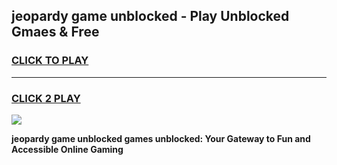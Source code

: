 
## jeopardy game unblocked - Play Unblocked Gmaes & Free
<h3>
<a href="https://premium.freeplayer.one?title=jeopardy_game_unblocked&ref=19F">CLICK TO PLAY</a></h3>
<hr>

<h3>
<a href="https://premium.freeplayer.one?title=jeopardy_game_unblocked&ref=19F">CLICK 2 PLAY</a>
  
</h3>

<a href="https://premium.freeplayer.one?title=jeopardy_game_unblocked&ref=19F/"><img src="https://clearcache.store/games.png"></a>


**jeopardy game unblocked games unblocked: Your Gateway to Fun and Accessible Online Gaming**
